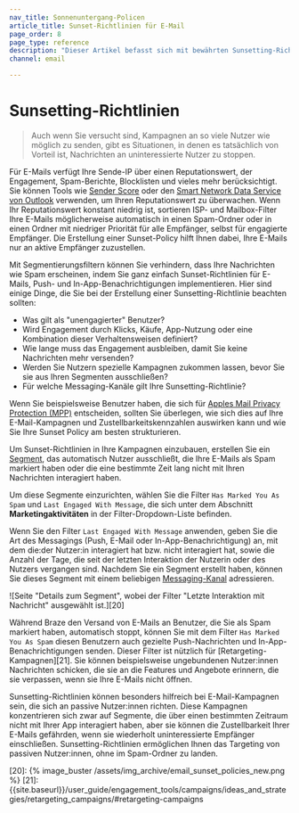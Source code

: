 ```yaml
---
nav_title: Sonnenuntergang-Policen
article_title: Sunset-Richtlinien für E-Mail
page_order: 8
page_type: reference
description: "Dieser Artikel befasst sich mit bewährten Sunsetting-Richtlinien und mit der Frage, wann es besser ist, Nachrichten an desinteressierte Nutzer:innen einzustellen."
channel: email

---
```


# Sunsetting-Richtlinien

> Auch wenn Sie versucht sind, Kampagnen an so viele Nutzer wie möglich zu senden, gibt es Situationen, in denen es tatsächlich von Vorteil ist, Nachrichten an uninteressierte Nutzer zu stoppen. 

Für E-Mails verfügt Ihre Sende-IP über einen Reputationswert, der Engagement, Spam-Berichte, Blocklisten und vieles mehr berücksichtigt. Sie können Tools wie [Sender Score](https://www.senderscore.org/ "Sender Score") oder den [Smart Network Data Service von Outlook](https://postmaster.live.com/snds/ "Smart Network Data Service von Outlook") verwenden, um Ihren Reputationswert zu überwachen. Wenn Ihr Reputationswert konstant niedrig ist, sortieren ISP- und Mailbox-Filter Ihre E-Mails möglicherweise automatisch in einen Spam-Ordner oder in einen Ordner mit niedriger Priorität für alle Empfänger, selbst für engagierte Empfänger. Die Erstellung einer Sunset-Policy hilft Ihnen dabei, Ihre E-Mails nur an aktive Empfänger zuzustellen. 

Mit Segmentierungsfiltern können Sie verhindern, dass Ihre Nachrichten wie Spam erscheinen, indem Sie ganz einfach Sunset-Richtlinien für E-Mails, Push- und In-App-Benachrichtigungen implementieren. Hier sind einige Dinge, die Sie bei der Erstellung einer Sunsetting-Richtlinie beachten sollten:

- Was gilt als "unengagierter" Benutzer? 
- Wird Engagement durch Klicks, Käufe, App-Nutzung oder eine Kombination dieser Verhaltensweisen definiert? 
- Wie lange muss das Engagement ausbleiben, damit Sie keine Nachrichten mehr versenden?
- Werden Sie Nutzern spezielle Kampagnen zukommen lassen, bevor Sie sie aus Ihren Segmenten ausschließen?
- Für welche Messaging-Kanäle gilt Ihre Sunsetting-Richtlinie? 

Wenn Sie beispielsweise Benutzer haben, die sich für [Apples Mail Privacy Protection (MPP)]({{site.baseurl}}/user_guide/message_building_by_channel/email/apple_mail/mpp/) entscheiden, sollten Sie überlegen, wie sich dies auf Ihre E-Mail-Kampagnen und Zustellbarkeitskennzahlen auswirken kann und wie Sie Ihre Sunset Policy am besten strukturieren.

Um Sunset-Richtlinien in Ihre Kampagnen einzubauen, erstellen Sie ein [Segment][19], das automatisch Nutzer ausschließt, die Ihre E-Mails als Spam markiert haben oder die eine bestimmte Zeit lang nicht mit Ihren Nachrichten interagiert haben.  

Um diese Segmente einzurichten, wählen Sie die Filter `Has Marked You As Spam` und `Last Engaged With Message`, die sich unter dem Abschnitt **Marketingaktivitäten** in der Filter-Dropdown-Liste befinden. 

Wenn Sie den Filter `Last Engaged With Message` anwenden, geben Sie die Art des Messagings (Push, E-Mail oder In-App-Benachrichtigung) an, mit dem die:der Nutzer:in interagiert hat bzw. nicht interagiert hat, sowie die Anzahl der Tage, die seit der letzten Interaktion der Nutzerin oder des Nutzers vergangen sind. Nachdem Sie ein Segment erstellt haben, können Sie dieses Segment mit einem beliebigen [Messaging-Kanal]({{site.baseurl}}/user_guide/message_building_by_channel/) adressieren.

![Seite "Details zum Segment", wobei der Filter "Letzte Interaktion mit Nachricht" ausgewählt ist.][20]

Während Braze den Versand von E-Mails an Benutzer, die Sie als Spam markiert haben, automatisch stoppt, können Sie mit dem Filter `Has Marked You As Spam` diesen Benutzern auch gezielte Push-Nachrichten und In-App-Benachrichtigungen senden. Dieser Filter ist nützlich für [Retargeting-Kampagnen][21]. Sie können beispielsweise ungebundenen Nutzer:innen Nachrichten schicken, die sie an die Features und Angebote erinnern, die sie verpassen, wenn sie Ihre E-Mails nicht öffnen.

Sunsetting-Richtlinien können besonders hilfreich bei E-Mail-Kampagnen sein, die sich an passive Nutzer:innen richten. Diese Kampagnen konzentrieren sich zwar auf Segmente, die über einen bestimmten Zeitraum nicht mit Ihrer App interagiert haben, aber sie können die Zustellbarkeit Ihrer E-Mails gefährden, wenn sie wiederholt uninteressierte Empfänger einschließen. Sunsetting-Richtlinien ermöglichen Ihnen das Targeting von passiven Nutzer:innen, ohne im Spam-Ordner zu landen.

[19]: {{site.baseurl}}/user_guide/engagement_tools/segments/creating_a_segment/#creating-a-segment
[20]: {% image_buster /assets/img_archive/email_sunset_policies_new.png %}
[21]: {{site.baseurl}}/user_guide/engagement_tools/campaigns/ideas_and_strategies/retargeting_campaigns/#retargeting-campaigns
